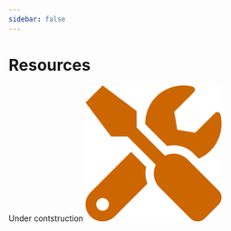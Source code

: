 ```yaml
---
sidebar: false
---
```


# Resources

Under contstruction
<img src="../medias/tools-solid.png" alt="" style="width:15rem; height: auto;">
